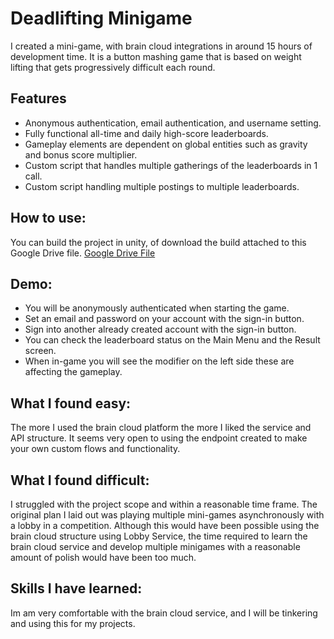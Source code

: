 # Deadlifting Minigame

I created a mini-game, with brain cloud integrations in around 15 hours of development time. It is a button mashing game that is based on weight lifting that gets progressively difficult each round.

## Features
* Anonymous authentication, email authentication, and username setting.
* Fully functional all-time and daily high-score leaderboards.
* Gameplay elements are dependent on global entities such as gravity and bonus score multiplier.
* Custom script that handles multiple gatherings of the leaderboards in 1 call.
* Custom script handling multiple postings to multiple leaderboards.

## How to use:
You can build the project in unity, of download the build attached to this Google Drive file.
[Google Drive File](https://drive.google.com/drive/folders/1ynO8bmcLw94H6TddVJqyGwS2WxllpyMW?usp=drive_link)

## Demo:
* You will be anonymously authenticated when starting the game.
* Set an email and password on your account with the sign-in button.
* Sign into another already created account with the sign-in button.
* You can check the leaderboard status on the Main Menu and the Result screen.
* When in-game you will see the modifier on the left side these are affecting the gameplay.

## What I found easy:
The more I used the brain cloud platform the more I liked the service and API structure. It seems very open to using the endpoint created to make your own custom flows and functionality.

## What I found difficult:
I struggled with the project scope and within a reasonable time frame. The original plan I laid out was playing multiple mini-games asynchronously with a lobby in a competition. Although this would have been possible using the brain cloud structure using Lobby Service, the time required to learn the brain cloud service and develop multiple minigames with a reasonable amount of polish would have been too much.

## Skills I have learned:
Im am very comfortable with the brain cloud service, and I will be tinkering and using this for my projects.
